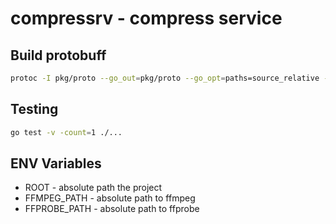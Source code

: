 # compressrv - compress service

## Build protobuff
```bash
protoc -I pkg/proto --go_out=pkg/proto --go_opt=paths=source_relative --go-grpc_out=require_unimplemented_servers=false:pkg/proto --go-grpc_opt=paths=source_relative pkg/proto/compressor.proto
```

## Testing

```bash
go test -v -count=1 ./...
```

## ENV Variables
- ROOT - absolute path the project
- FFMPEG_PATH - absolute path to ffmpeg
- FFPROBE_PATH - absolute path to ffprobe